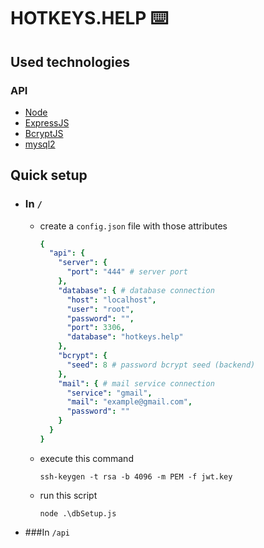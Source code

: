 # HOTKEYS.HELP ⌨️

## Used technologies

### API
* [Node](https://nodejs.org/)
* [ExpressJS](https://expressjs.com/)
* [BcryptJS](https://www.npmjs.com/package/bcryptjs)
* [mysql2](https://www.npmjs.com/package/mysql2)

## Quick setup
* ### In `/` 
  * create a `config.json` file with those attributes
    ```YAML
    {
      "api": {
        "server": {
          "port": "444" # server port
        },
        "database": { # database connection 
          "host": "localhost", 
          "user": "root",
          "password": "",
          "port": 3306,
          "database": "hotkeys.help"
        },
        "bcrypt": {
          "seed": 8 # password bcrypt seed (backend)
        },
        "mail": { # mail service connection 
          "service": "gmail",
          "mail": "example@gmail.com",
          "password": ""
        }
      }
    }
  * execute this command
    ```shell
    ssh-keygen -t rsa -b 4096 -m PEM -f jwt.key
  * run this script
    ```shell
    node .\dbSetup.js
  
* ###In `/api`